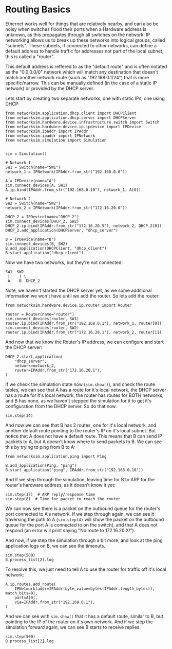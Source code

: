 # Routing Basics
Ethernet works well for things that are relatively nearby, and can also be noisy when switches flood their ports when a Hardware address is unknown, as this propagates through all switches on the network. IP networking allows us to break up these networks into logical groups, called "subnets". These subnets, if connected to other networks, can define a default address to handle traffic for addresses not part of the local subnet, this is called a "router".

This default address is reffered to as the "default route" and is often notated as the "0.0.0.0/0" network which will match any destination that doesn't match another network route (such as "192.168.0.1/24") that is more specific/narrow. This can be manually defined (in the case of a static IP network) or provided by the DHCP server.

Lets start by creating two separate networks, one with static IPs, one using DHCP:

```
from networksim.application.dhcp.client import DHCPClient
from networksim.application.dhcp.server import DHCPServer
from networksim.hardware.device.infrastructure.switch import Switch
from networksim.hardware.device.ip.ipdevice import IPDevice
from networksim.ipaddr import IPAddr
from networksim.ipaddr import IPNetwork
from networksim.simulation import Simulation


sim = Simulation()

# Network 1
SW1 = Switch(name="SW1")
network_1 = IPNetwork(IPAddr.from_str("192.168.0.0"))

A = IPDevice(name="A")
sim.connect_devices(A, SW1)
A.ip.bind(IPAddr.from_str("192.168.0.10"), network_1, A[0])

# Network 2
SW2 = Switch(name="SW2")
network_2 = IPNetwork(IPAddr.from_str("172.16.20.0"))

DHCP_2 = IPDevice(name="DHCP_2")
sim.connect_devices(DHCP_2, SW2)
DHCP_2.ip.bind(IPAddr.from_str("172.16.20.5"), network_2, DHCP_2[0])
DHCP_2.add_application(DHCPServer, "dhcp_server")

B = IPDevice(name="B")
sim.connect_devices(B, SW2)
B.add_application(DHCPClient, "dhcp_client")
B.start_application("dhcp_client")
```

Now we have two networks, but they're not connected:

```
SW1  SW2
 |    | \
 A    B  DHCP_2
```

Note, we haven't started the DHCP server yet, as we some additional information we won't have until we add the router. So lets add the router:

```
from networksim.hardware.device.ip.router import Router

router = Router(name="router")
sim.connect_devices(router, SW1)
router.ip.bind(IPAddr.from_str("192.168.0.1"), network_1, router[0])
sim.connect_devices(router, SW2)
router.ip.bind(IPAddr.from_str("172.16.20.1"), network_2, router[1])
```

And now that we know the Router's IP address, we can configure and start the DHCP server:

```
DHCP_2.start_application(
    "dhcp_server",
    network=network_2,
    router=IPAddr.from_str("172.16.20.1"),
)
```

If we check the simulation state now (`sim.show()`), and check the route tables, we can see that A has a route for it's local network, the DHCP server has a route for it's local network, the router has routes for BOTH networks, and B has none, as we haven't stepped the simulation for it to get it's configuration from the DHCP server. So do that now.

```
sim.step(34)
```

And now we can see that B has 2 routes, one for it's local network, and another default route pointing to the router's IP on it's local subnet. But notice that A does not have a default route. This means that B can send IP packets to A, but A doesn't know where to send packets to B. We can see this by trying to ping from B to A:

```
from networksim.application.ping import Ping

B.add_application(Ping, "ping")
B.start_application("ping", IPAddr.from_str("192.168.0.10"))
```

And if we step through the simulation, leaving time for B to ARP for the router's hardware address, as it doesn't know it yet:

```
sim.step(17)  # ARP reply/response time
sim.step(8)  # Time for packet to reach the router
```

We can now see there is a packet on the outbound queue for the router's port connected to A's network. If we step through again, we can see it traversing the path to A (`sim.step(4)` will show the packet on the outbound queue for the port A is connected to on the switch), and that A does not respond (an error will print saying "No route to 172.16.20.X!").

And now, if we step the simulation through a bit more, and look at the ping application logs on B, we can see the timeouts.

```
sim.step(500)
B.process_list[2].log
```

To resolve this, we just need to tell A to use the router for traffic off it's local network:

```
A.ip.routes.add_route(
    IPNetwork(addr=IPAddr(byte_value=bytes(IPAddr.length_bytes)), match_bits=0),
    port=A[0],
    via=IPAddr.from_str("192.168.0.1"),
)
```

And we can see with `sim.show()` that it has a default route, similar to B, but pointing to the IP of the router on it's own network. And if we step the simulation forward again, we can see B starts to receive replies.

```
sim.step(500)
B.process_list[2].log
```
